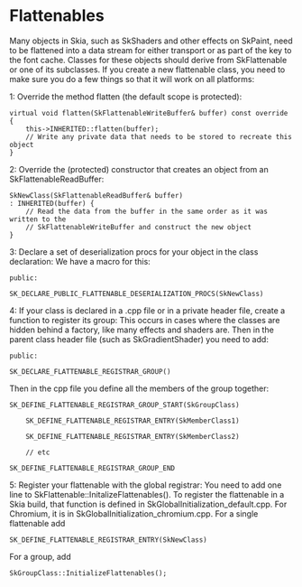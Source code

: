Flattenables
============

Many objects in Skia, such as SkShaders and other effects on SkPaint, need to be 
flattened into a data stream for either transport or as part of the key to the 
font cache. Classes for these objects should derive from SkFlattenable or one of 
its subclasses. If you create a new flattenable class, you need to make sure you 
do a few things so that it will work on all platforms:

1: Override the method flatten (the default scope is protected):

<!--?prettify?-->
~~~~
virtual void flatten(SkFlattenableWriteBuffer& buffer) const override {
    this->INHERITED::flatten(buffer);
    // Write any private data that needs to be stored to recreate this object
}
~~~~

2: Override the (protected) constructor that creates an object from an 
SkFlattenableReadBuffer:

<!--?prettify?-->
~~~~
SkNewClass(SkFlattenableReadBuffer& buffer)
: INHERITED(buffer) {
    // Read the data from the buffer in the same order as it was written to the
    // SkFlattenableWriteBuffer and construct the new object
}
~~~~

3: Declare a set of deserialization procs for your object in the class declaration:
We have a macro for this:

<!--?prettify?-->
~~~~
public:

SK_DECLARE_PUBLIC_FLATTENABLE_DESERIALIZATION_PROCS(SkNewClass)
~~~~

4: If your class is declared in a .cpp file or in a private header file, create a 
function to register its group:
This occurs in cases where the classes are hidden behind a factory, like many effects 
and shaders are.  Then in the parent class header file (such as SkGradientShader) you 
need to add:

<!--?prettify?-->
~~~~
public:

SK_DECLARE_FLATTENABLE_REGISTRAR_GROUP()
~~~~

Then in the cpp file you define all the members of the group together:

<!--?prettify?-->
~~~~
SK_DEFINE_FLATTENABLE_REGISTRAR_GROUP_START(SkGroupClass)

    SK_DEFINE_FLATTENABLE_REGISTRAR_ENTRY(SkMemberClass1)

    SK_DEFINE_FLATTENABLE_REGISTRAR_ENTRY(SkMemberClass2)

    // etc

SK_DEFINE_FLATTENABLE_REGISTRAR_GROUP_END
~~~~


5: Register your flattenable with the global registrar:
You need to add one line to SkFlattenable::InitalizeFlattenables(). To register the 
flattenable in a Skia build, that function is defined in SkGlobalInitialization_default.cpp. 
For Chromium, it is in SkGlobalInitialization_chromium.cpp.
For a single flattenable add

<!--?prettify?-->
~~~~
SK_DEFINE_FLATTENABLE_REGISTRAR_ENTRY(SkNewClass)
~~~~

For a group, add

<!--?prettify?-->
~~~~
SkGroupClass::InitializeFlattenables();
~~~~


